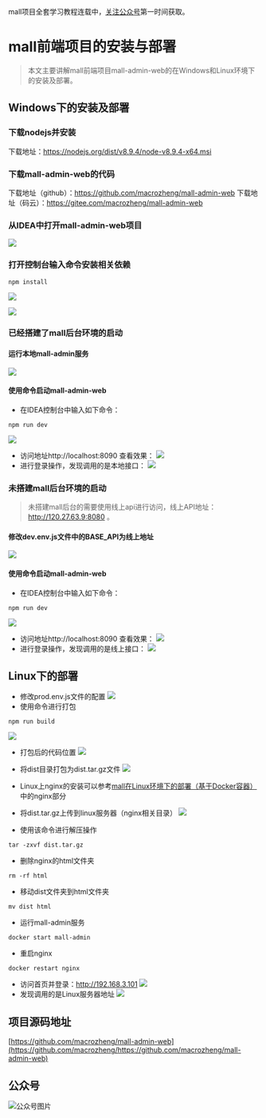 mall项目全套学习教程连载中，[关注公众号](#公众号)第一时间获取。

# mall前端项目的安装与部署

> 本文主要讲解mall前端项目mall-admin-web的在Windows和Linux环境下的安装及部署。

## Windows下的安装及部署

### 下载nodejs并安装
下载地址：https://nodejs.org/dist/v8.9.4/node-v8.9.4-x64.msi

### 下载mall-admin-web的代码
下载地址（github）：https://github.com/macrozheng/mall-admin-web
下载地址（码云）：https://gitee.com/macrozheng/mall-admin-web

### 从IDEA中打开mall-admin-web项目
![](../images/tech_screen_12.png)
### 打开控制台输入命令安装相关依赖
```shell
npm install
```
![](../images/tech_screen_13.png)

![](../images/tech_screen_14.png)

### 已经搭建了mall后台环境的启动

#### 运行本地mall-admin服务
![](../images/tech_screen_15.png)

#### 使用命令启动mall-admin-web
- 在IDEA控制台中输入如下命令：
```shell
npm run dev
```
![](../images/tech_screen_16.png)
- 访问地址http://localhost:8090 查看效果：
![](../images/tech_screen_17.png)
- 进行登录操作，发现调用的是本地接口：
![](../images/tech_screen_18.png)

### 未搭建mall后台环境的启动

> 未搭建mall后台的需要使用线上api进行访问，线上API地址：http://120.27.63.9:8080 。

#### 修改dev.env.js文件中的BASE_API为线上地址

![](../images/tech_screen_19.png)

#### 使用命令启动mall-admin-web

- 在IDEA控制台中输入如下命令：
```shell
npm run dev
```
![](../images/tech_screen_16.png)
- 访问地址http://localhost:8090 查看效果：
![](../images/tech_screen_17.png)
- 进行登录操作，发现调用的是线上接口：
![](../images/tech_screen_20.png)

## Linux下的部署

- 修改prod.env.js文件的配置
![](../images/tech_screen_21.png)
- 使用命令进行打包
```shell
npm run build
```
![](../images/tech_screen_22.png)
- 打包后的代码位置
![](../images/tech_screen_23.png)

- 将dist目录打包为dist.tar.gz文件
![](../images/tech_screen_24.png)
- Linux上nginx的安装可以参考[mall在Linux环境下的部署（基于Docker容器）](https://mp.weixin.qq.com/s/0fVMK107i5bBq8kGQqg8KA)中的nginx部分
- 将dist.tar.gz上传到linux服务器（nginx相关目录）
![](../images/tech_screen_27.png)
- 使用该命令进行解压操作
```shell
tar -zxvf dist.tar.gz
```
- 删除nginx的html文件夹
```shell
rm -rf html
```
- 移动dist文件夹到html文件夹
```shell
mv dist html
```
- 运行mall-admin服务
```shell
docker start mall-admin
```
- 重启nginx
```shell
docker restart nginx
```
- 访问首页并登录：http://192.168.3.101
![](../images/tech_screen_25.png)
- 发现调用的是Linux服务器地址
![](../images/tech_screen_26.png)

## 项目源码地址

[https://github.com/macrozheng/mall-admin-web](https://github.com/macrozheng/https://github.com/macrozheng/mall-admin-web)

## 公众号

![公众号图片](http://macro-oss.oss-cn-shenzhen.aliyuncs.com/mall/banner/qrcode_for_macrozheng_258.jpg)

